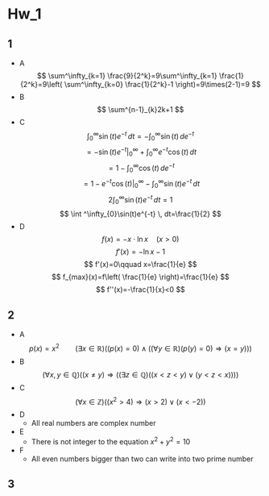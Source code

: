 # Hw_1
## 1
- A
$$
\sum^\infty_{k=1} \frac{9}{2^k}=9\sum^\infty_{k=1} \frac{1}{2^k}=9\left( \sum^\infty_{k=0} \frac{1}{2^k}-1 \right)=9\times(2-1)=9
$$
- B
$$
\sum^{n-1}_{k}2k+1
$$
- C
$$
\int^\infty_{0} \sin(t)e^{-t} \, dt=-\int ^\infty_{0}\sin (t) \, de^{-t} 
$$
$$
=-\sin(t)e^{-t}|_{0}^\infty+\int ^\infty_{0}e^{-t}\cos(t) \, dt 
$$
$$
=1-\int ^\infty_{0}\cos(t) \, de^{-t} 
$$
$$
=1-e^{-t}\cos(t)|^\infty_{0}-\int ^\infty_{0}\sin(t)e^{-t} \, dt 
$$
$$
2\int ^\infty_{0}\sin(t)e^{-t} \, dt=1 
$$
$$
\int ^\infty_{0}\sin(t)e^{-t} \, dt=\frac{1}{2}
$$
- D
$$
f(x)=-x\cdot \ln x \quad(x>0)
$$
$$
f'(x)=-\ln x-1
$$
$$
f'(x)=0\qquad x=\frac{1}{e}
$$
$$
f_{max}(x)=f\left( \frac{1}{e} \right)=\frac{1}{e}
$$
$$
f''(x)=-\frac{1}{x}<0
$$
## 2
- A
$$
p(x)=x^2\qquad(\exists x \in \mathbb{R})((p(x)=0)\wedge((\forall y \in \mathbb{R})(p(y)=0)\Longrightarrow(x=y)))
$$
- B
$$
(\forall x,y \in \mathbb{Q})((x \not = y)\Longrightarrow((\exists z \in \mathbb{Q})((x<z<y)\lor (y<z<x))))
$$
- C
$$
(\forall x \in \mathbb{Z})((x^2>4)\Longrightarrow(x>2)\lor(x<-2))
$$
- D
	- All real numbers are complex number
- E
	- There is not integer to the equation $x^2+y^2=10$
- F
	- All even numbers bigger than two can write into two prime number
## 3
